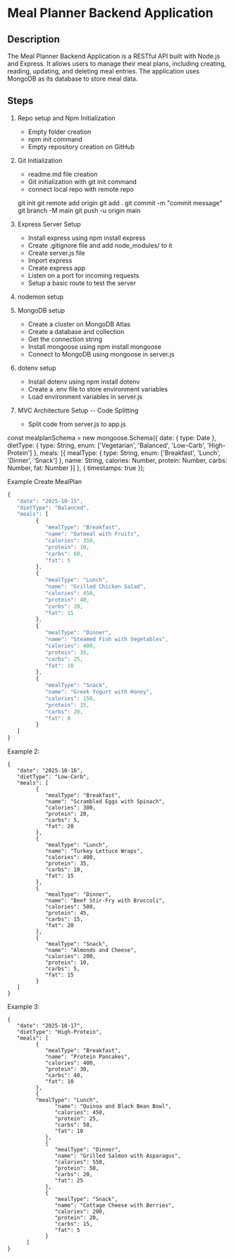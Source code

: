 # Meal Planner Backend Application

## Description

The Meal Planner Backend Application is a RESTful API built with Node.js and Express. It allows users to manage their meal plans, including creating, reading, updating, and deleting meal entries. The application uses MongoDB as its database to store meal data.

## Steps

1. Repo setup and Npm Initialization
   - Empty folder creation
   - npm init command
   - Empty repository creation on GitHub
2. Git Initialization

   - readme.md file creation
   - Git initialization with git init command
   - connect local repo with remote repo

   git init
   git remote add origin <remote-repo-URL>
   git add .
   git commit -m "commit message"
   git branch -M main
   git push -u origin main

3. Express Server Setup

   - Install express using npm install express
   - Create .gitignore file and add node_modules/ to it
   - Create server.js file
   - Import express
   - Create express app
   - Listen on a port for incoming requests
   - Setup a basic route to test the server

4. nodemon setup
5. MongoDB setup

   - Create a cluster on MongoDB Atlas
   - Create a database and collection
   - Get the connection string
   - Install mongoose using npm install mongoose
   - Connect to MongoDB using mongoose in server.js

6. dotenv setup

   - Install dotenv using npm install dotenv
   - Create a .env file to store environment variables
   - Load environment variables in server.js

7. MVC Architecture Setup -- Code Splitting

   - Split code from server.js to app.js

const mealplanSchema = new mongoose.Schema({
date: {
type: Date
},
dietType: {
type: String,
enum: ['Vegetarian', 'Balanced', 'Low-Carb', 'High-Protein']
},
meals: [{
mealType: {
type: String,
enum: ['Breakfast', 'Lunch', 'Dinner', 'Snack']
},
name: String,
calories: Number,
protein: Number,
carbs: Number,
fat: Number
}]
}, { timestamps: true });

Example Create MealPlan

```javascript
{
   "date": "2025-10-15",
   "dietType": "Balanced",
   "meals": [
         {
            "mealType": "Breakfast",
            "name": "Oatmeal with Fruits",
            "calories": 350,
            "protein": 10,
            "carbs": 60,
            "fat": 5
         },
         {
            "mealType": "Lunch",
            "name": "Grilled Chicken Salad",
            "calories": 450,
            "protein": 40,
            "carbs": 20,
            "fat": 15
         },
         {
            "mealType": "Dinner",
            "name": "Steamed Fish with Vegetables",
            "calories": 400,
            "protein": 35,
            "carbs": 25,
            "fat": 10
         },
         {
            "mealType": "Snack",
            "name": "Greek Yogurt with Honey",
            "calories": 150,
            "protein": 15,
            "carbs": 20,
            "fat": 0
         }
   ]
}
```

Example 2:

```
{
   "date": "2025-10-16",
   "dietType": "Low-Carb",
   "meals": [
         {
            "mealType": "Breakfast",
            "name": "Scrambled Eggs with Spinach",
            "calories": 300,
            "protein": 20,
            "carbs": 5,
            "fat": 20
         },
         {
            "mealType": "Lunch",
            "name": "Turkey Lettuce Wraps",
            "calories": 400,
            "protein": 35,
            "carbs": 10,
            "fat": 15
         },
         {
            "mealType": "Dinner",
            "name": "Beef Stir-Fry with Broccoli",
            "calories": 500,
            "protein": 45,
            "carbs": 15,
            "fat": 20
         },
         {
            "mealType": "Snack",
            "name": "Almonds and Cheese",
            "calories": 200,
            "protein": 10,
            "carbs": 5,
            "fat": 15
         }
   ]
}
```

Example 3:

```
{
   "date": "2025-10-17",
   "dietType": "High-Protein",
   "meals": [
         {
            "mealType": "Breakfast",
            "name": "Protein Pancakes",
            "calories": 400,
            "protein": 30,
            "carbs": 40,
            "fat": 10
         },
         {
         "mealType": "Lunch",
               "name": "Quinoa and Black Bean Bowl",
               "calories": 450,
               "protein": 25,
               "carbs": 50,
               "fat": 10
            },
            {
               "mealType": "Dinner",
               "name": "Grilled Salmon with Asparagus",
               "calories": 550,
               "protein": 50,
               "carbs": 20,
               "fat": 25
            },
            {
               "mealType": "Snack",
               "name": "Cottage Cheese with Berries",
               "calories": 200,
               "protein": 20,
               "carbs": 15,
               "fat": 5
            }
      ]
}
```
